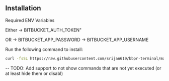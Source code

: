 ## Installation

Required ENV Variables

Either
-> BITBUCKET_AUTH_TOKEN"

OR
-> BITBUCKET_APP_PASSWORD
-> BITBUCKET_APP_USERNAME

Run the following command to install:

```bash
curl -fsSL https://raw.githubusercontent.com/srijan619/bbpr-terminal/main/install.sh | bash

```

-- TODO: Add support to not show commands that are not yet executed (or at least hide them or disabl)
